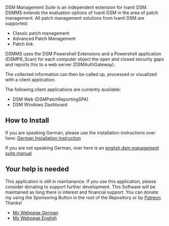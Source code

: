 DSM Management Suite is an independent extension for Ivanti DSM.
DSMMS extends the evaluation options of Ivanti DSM in the area of patch management.
All patch management solutions from Ivanti DSM are supported:
- Classic patch management
- Advanced Patch Management
- Patch link

DSMMS uses the DSM Powershell Extensions and a Powershell application (DSMPR_Scan) for each computer object
the open and closed security gaps and reports this to a web server (DSMAuthGateway).

The collected information can then be called up, processed or visualized with a client application.

The following client applications are currently available:
- DSM Web (DSMPatchReportingSPA)
- DSM Windows Dashboard

## How to Install
If you are speaking German, please use the installation instructions over here: [German Installation Instruction](https://www.marcogriep.de/blog/dsm-management-suite-anleitung/)

If you are not speaking German, over here is an [english dsm management suite manual](https://www.marcogriep.com/blog/dsm-management-suite-manual/)

## Your help is needed
This application is still in maintanance. If you use this application, please consider donating to support further development. This Software will be maintained as long there is interest and financial support. You can donate my using the Sponsoring Button in the root of the Repository or by [Patreon](https://www.patreon.com/bePatron?u=36441678&redirect_uri=https%3A%2F%2Fwww.marcogriep.de%2Fblog%2Finstallation-von-dsm-management-suite-backend-auf-einem-ubuntu-server-18-04%2F&utm_medium=widget). Thanks!

* [My Webpage German](https://www.marcogriep.de)
* [My Webpage English](https://www.marcogriep.com)
